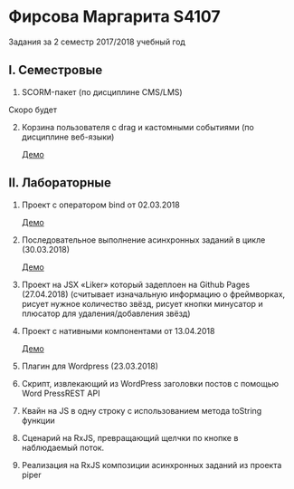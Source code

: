 # Фирсова Маргарита S4107

Задания за 2 семестр 2017/2018 учебный год

## I. Семестровые

1. SCORM-пакет (по дисциплине CMS/LMS)

 Скоро будет 

2. Корзина пользователя с drag и кастомными событиями (по дисциплине веб-языки)

    [Демо]()

## II. Лабораторные

1. Проект с оператором bind от 02.03.2018 

    [Демо](https://codepen.io/MargaritaFir/pen/NzgEXy) 

2. Последовательное выполнение асинхронных заданий в цикле (30.03.2018) 

    [Демо](https://codepen.io/MargaritaFir/pen/ZRKPBw)

3. Проект на JSX «Liker» который задеплоен на Github Pages (27.04.2018) (считывает изначальную информацию о фреймворках, рисует нужное количество звёзд, рисует кнопки минусатор и плюсатор для удаления/добавления звёзд)

4. Проект с нативными компонентами от 13.04.2018 

    [Демо](https://codepen.io/MargaritaFir/pen/zazywq)

5. Плагин для Wordpress (23.03.2018)

6. Скрипт, извлекающий из WordPress заголовки постов с помощью Word PressREST API

7. Квайн на JS в одну строку с использованием метода toString функции

8. Сценарий на RxJS, превращающий щелчки по кнопке в наблюдаемый поток.

9. Реализация на RxJS композиции асинхронных заданий из проекта piper

